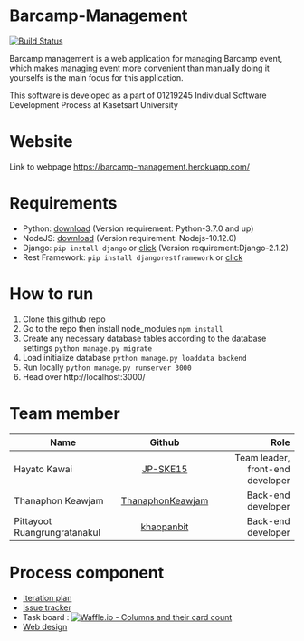# Barcamp-Management

[![Build Status](https://travis-ci.org/JP-SKE15/ProjectISP-Barcamp-management.svg?branch=master)](https://travis-ci.org/JP-SKE15/ProjectISP-Barcamp-management)

Barcamp management is a web application for managing Barcamp event, which makes managing event more convenient than manually doing it yourselfs is the main focus for this application.

This software is developed as a part of 01219245	Individual Software Development Process at Kasetsart University

# Website

Link to webpage https://barcamp-management.herokuapp.com/

# Requirements

* Python: [download](https://www.python.org/downloads/) (Version requirement: Python-3.7.0 and up)
* NodeJS: [download](https://nodejs.org/en/) (Version requirement: Nodejs-10.12.0)
* Django: `pip install django` or [click](https://www.djangoproject.com/download/) (Version requirement:Django-2.1.2)
* Rest Framework: `pip install djangorestframework` or [click](https://www.django-rest-framework.org/)

# How to run

1. Clone this github repo
2. Go to the repo then install node_modules `npm install`
3. Create any necessary database tables according to the database settings `python manage.py migrate`
4. Load initialize database `python manage.py loaddata backend`
5. Run locally `python manage.py runserver 3000`
6. Head over http://localhost:3000/


# Team member

| Name        | Github  | Role |
| ------------- |:-----:| -----: |
| Hayato Kawai       | [JP-SKE15](https://github.com/JP-SKE15) | Team leader, front-end developer |
| Thanaphon Keawjam     |   [ThanaphonKeawjam](https://github.com/ThanaphonKeawjam) | Back-end developer |
| Pittayoot Ruangrungratanakul |    [khaopanbit](https://github.com/khaopanbit) |  Back-end developer |


# Process component

- [Iteration plan](https://github.com/JP-SKE15/ProjectISP-Barcamp-management/wiki/Iteration-plan)
- [Issue tracker](https://github.com/JP-SKE15/ProjectISP-Barcamp-management/issues)
- Task board : [![Waffle.io - Columns and their card count](https://badge.waffle.io/JP-SKE15/ProjectISP-Barcamp-management.svg?columns=all)](https://waffle.io/JP-SKE15/ProjectISP-Barcamp-management)
- [Web design](https://github.com/JP-SKE15/ProjectISP-Barcamp-management/blob/master/IterationPlan-and-Design/design.md)
